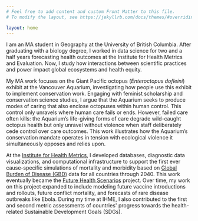 ```yaml
---
# Feel free to add content and custom Front Matter to this file.
# To modify the layout, see https://jekyllrb.com/docs/themes/#overriding-theme-defaults

layout: home
---  
```


I am an MA student in Geography at the University of British Columbia. After graduating with a biology degree,
 I worked in data science for two and a half years forecasting health outcomes at the Institute for Health Metrics and
  Evaluation. Now, I study how interactions between scientific practices and power impact global ecosystems and health
   equity.

My MA work focuses on the Giant Pacific octopus (*Enteroctopus dofleini*) exhibit at the Vancouver Aquarium,
   investigating how people use this exhibit to implement conservation work. Engaging with
   feminist scholarship and conservation science studies, I argue that the Aquarium seeks to produce
    modes of caring that also enclose octopuses within human control. This control only unravels where human care fails or ends.
    However, failed care often kills: the Aquarium’s life-giving forms of care degrade wild-caught octopus health but
     only unravel without violence when staff deliberately cede control over care outcomes. This work illustrates how
      the Aquarium’s conservation mandate operates in tension with ecological violence it simultaneously opposes and relies upon.

At the [Institute for Health Metrics](http://www.healthdata.org), I developed databases, diagnostic data visualizations,
 and computational infrastructure to support the first ever cause-specific simulations of mortality and morbidity based on
  [Global Burden of Disease (GBD)](http://www.healthdata.org/gbd/about) data for all countries through 2040. This work
   eventually became the [Future Health Scenarios](http://www.healthdata.org/future-health-scenarios) project.
   Over time, my work on this project expanded to include modeling future vaccine introductions and rollouts, future
    conflict mortality, and forecasts of rare disease outbreaks like Ebola. During my time at IHME, I also contributed
     to the first and second metric assessments of countries' progress towards the health-related Sustainable
      Development Goals (SDGs).